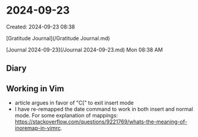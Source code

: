 # 2024-09-23
Created: 2024-09-23 08:38

[Gratitude Journal](/Gratitude Journal.md)

[Journal 2024-09-23](/Journal 2024-09-23.md) Mon 08:38 AM

Diary 
- 
## Working in Vim
- article argues in favor of "C[" to exit insert mode
- I have re-remapped the date command to work in both insert and normal mode. For some explanation of mappings: https://stackoverflow.com/questions/9221769/whats-the-meaning-of-inoremap-in-vimrc.
